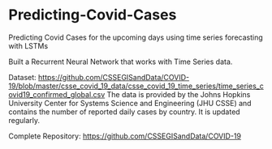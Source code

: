 # Predicting-Covid-Cases
Predicting Covid Cases for the upcoming days using time series forecasting with LSTMs

Built a Recurrent Neural Network that works with Time Series data.

Dataset: https://github.com/CSSEGISandData/COVID-19/blob/master/csse_covid_19_data/csse_covid_19_time_series/time_series_covid19_confirmed_global.csv
The data is provided by the Johns Hopkins University Center for Systems Science and Engineering (JHU CSSE) and contains the number of reported daily cases by country.
It is updated regularly.

Complete Repository: https://github.com/CSSEGISandData/COVID-19
